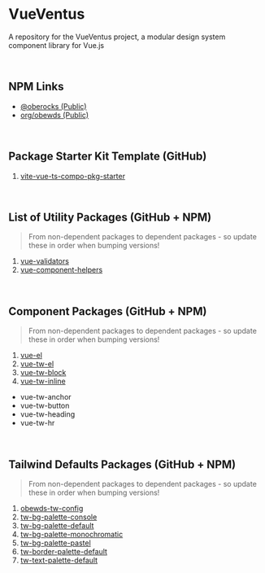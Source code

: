 # VueVentus

A repository for the VueVentus project, a modular design system component library for Vue.js

<br>

## NPM Links

* [@oberocks (Public)](https://www.npmjs.com/~oberocks)
* [org/obewds (Public)](https://www.npmjs.com/org/obewds)

<br>


## Package Starter Kit Template (GitHub)

1. [vite-vue-ts-compo-pkg-starter](https://github.com/obewds/vite-vue-ts-compo-pkg-starter)

<br>


## List of Utility Packages (GitHub + NPM)

> From non-dependent packages to dependent packages - so update these in order when bumping versions!

1. [vue-validators](https://github.com/obewds/vue-validators)
1. [vue-component-helpers](https://github.com/obewds/vue-component-helpers)

<br>


## Component Packages (GitHub + NPM)

> From non-dependent packages to dependent packages - so update these in order when bumping versions!

1. [vue-el](https://github.com/obewds/vue-el)
1. [vue-tw-el](https://github.com/obewds/vue-tw-el)
1. [vue-tw-block](https://github.com/obewds/vue-tw-block)
1. [vue-tw-inline](https://github.com/obewds/vue-tw-inline)

- vue-tw-anchor
- vue-tw-button
- vue-tw-heading
- vue-tw-hr


<br>


## Tailwind Defaults Packages (GitHub + NPM)

> From non-dependent packages to dependent packages - so update these in order when bumping versions!

1. [obewds-tw-config](https://github.com/obewds/obewds-tw-config)
1. [tw-bg-palette-console](https://github.com/obewds/tw-bg-palette-console)
1. [tw-bg-palette-default](https://github.com/obewds/tw-bg-palette-default)
1. [tw-bg-palette-monochromatic](https://github.com/obewds/tw-bg-palette-monochromatic)
1. [tw-bg-palette-pastel](https://github.com/obewds/tw-bg-palette-pastel)
1. [tw-border-palette-default](https://github.com/obewds/tw-border-palette-default)
1. [tw-text-palette-default](https://github.com/obewds/tw-text-palette-default)

<br>





